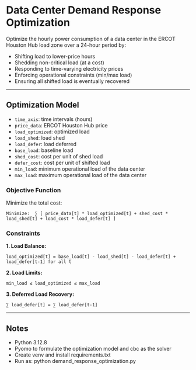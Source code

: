 
# Data Center Demand Response Optimization

Optimize the hourly power consumption of a data center in the ERCOT Houston Hub load zone over a 24-hour period by:

- Shifting load to lower-price hours  
- Shedding non-critical load (at a cost)  
- Responding to time-varying electricity prices  
- Enforcing operational constraints (min/max load)  
- Ensuring all shifted load is eventually recovered

---

## Optimization Model

- `time_axis`: time intervals (hours)
- `price_data`: ERCOT Houston Hub price 
- `load_optimized`: optimized load
- `load_shed`: load shed 
- `load_defer`: load deferred 
- `base_load`: baseline load
- `shed_cost`: cost per unit of shed load
- `defer_cost`: cost per unit of shifted load
- `min_load`: minimum operational load of the data center
- `max_load`: maximum operational load of the data center

### Objective Function

Minimize the total cost:

```
Minimize:  ∑ [ price_data[t] * load_optimized[t] + shed_cost * load_shed[t] + load_cost * load_defer[t] ]
```

### Constraints

**1. Load Balance:**

```
load_optimized[t] = base_load[t] - load_shed[t] - load_defer[t] + load_defer[t-1] for all t
```

**2. Load Limits:**

```
min_load ≤ load_optimized ≤ max_load
```

**3. Deferred Load Recovery:**

```
∑ load_defer[t] = ∑ load_defer[t-1]
```

---

## Notes
- Python 3.12.8
- Pyomo to formulate the optimization model and cbc as the solver
- Create venv and install requirements.txt
- Run as: python demand_response_optimization.py
